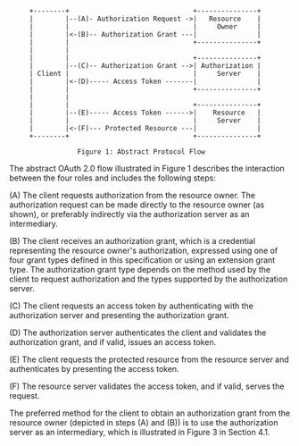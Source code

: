 ```
     +--------+                               +---------------+
     |        |--(A)- Authorization Request ->|   Resource    |
     |        |                               |     Owner     |
     |        |<-(B)-- Authorization Grant ---|               |
     |        |                               +---------------+
     |        |
     |        |                               +---------------+
     |        |--(C)-- Authorization Grant -->| Authorization |
     | Client |                               |     Server    |
     |        |<-(D)----- Access Token -------|               |
     |        |                               +---------------+
     |        |
     |        |                               +---------------+
     |        |--(E)----- Access Token ------>|    Resource   |
     |        |                               |     Server    |
     |        |<-(F)--- Protected Resource ---|               |
     +--------+                               +---------------+
```
                     Figure 1: Abstract Protocol Flow

   The abstract OAuth 2.0 flow illustrated in Figure 1 describes the
   interaction between the four roles and includes the following steps:

   (A)  The client requests authorization from the resource owner.  The
        authorization request can be made directly to the resource owner
        (as shown), or preferably indirectly via the authorization
        server as an intermediary.

   (B)  The client receives an authorization grant, which is a
        credential representing the resource owner's authorization,
        expressed using one of four grant types defined in this
        specification or using an extension grant type.  The
        authorization grant type depends on the method used by the
        client to request authorization and the types supported by the
        authorization server.

   (C)  The client requests an access token by authenticating with the
        authorization server and presenting the authorization grant.

   (D)  The authorization server authenticates the client and validates
        the authorization grant, and if valid, issues an access token.


   (E)  The client requests the protected resource from the resource
        server and authenticates by presenting the access token.

   (F)  The resource server validates the access token, and if valid,
        serves the request.

   The preferred method for the client to obtain an authorization grant
   from the resource owner (depicted in steps (A) and (B)) is to use the
   authorization server as an intermediary, which is illustrated in
   Figure 3 in Section 4.1.
